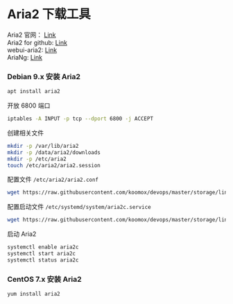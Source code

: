 # Aria2 下载工具                    
Aria2 官网： [Link](https://aria2.github.io/)                
Aria2 for github: [Link](https://github.com/aria2/aria2)          
webui-aria2: [Link](https://github.com/ziahamza/webui-aria2)              
AriaNg: [Link](https://github.com/mayswind/AriaNg)         
### Debian 9.x 安装 Aria2             
```sh
apt install aria2
```
开放 6800 端口       
```sh
iptables -A INPUT -p tcp --dport 6800 -j ACCEPT         
```
创建相关文件        
```sh
mkdir -p /var/lib/aria2
mkdir -p /data/aria2/downloads
mkdir -p /etc/aria2
touch /etc/aria2/aria2.session
```
配置文件 `/etc/aria2/aria2.conf`            
```sh
wget https://raw.githubusercontent.com/koomox/devops/master/storage/linux/scripts/aria2/aria2.conf -o /etc/aria2/aria2.conf
```
配置启动文件 `/etc/systemd/system/aria2c.service`         
```sh
wget https://raw.githubusercontent.com/koomox/devops/master/storage/linux/scripts/aria2/aria2c.service -o /etc/systemd/system/aria2c.service
```
启动 Aria2          
```sh
systemctl enable aria2c
systemctl start aria2c
systemctl status aria2c
```
### CentOS 7.x 安装 Aria2           
```sh
yum install aria2
```